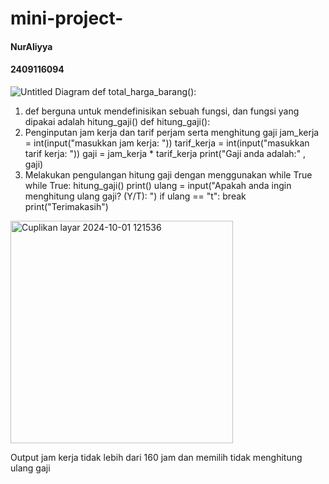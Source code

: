 # mini-project-
#### NurAliyya
#### 2409116094

![Untitled Diagram](https://github.com/user-attachments/assets/8f940e19-575b-498e-bf9e-c860f0f27517)
def total_harga_barang():
1. def berguna untuk mendefinisikan sebuah fungsi, dan fungsi yang dipakai adalah hitung_gaji()
def hitung_gaji():
2. Penginputan jam kerja dan tarif perjam serta menghitung gaji
jam_kerja = int(input("masukkan jam kerja: "))
tarif_kerja = int(input("masukkan tarif kerja: "))
gaji = jam_kerja * tarif_kerja
print("Gaji anda adalah:" , gaji)
3. Melakukan pengulangan hitung gaji dengan menggunakan while True
while True:
hitung_gaji()
print()
ulang = input("Apakah anda ingin menghitung ulang gaji? (Y/T): ")
if ulang == "t":
break
print("Terimakasih")
<img width="356" alt="Cuplikan layar 2024-10-01 121536" src="https://github.com/user-attachments/assets/e2f00046-7f1f-422d-bd68-f4d726ed2f0c">

Output jam kerja tidak lebih dari 160 jam dan memilih tidak menghitung ulang gaji
    
    



